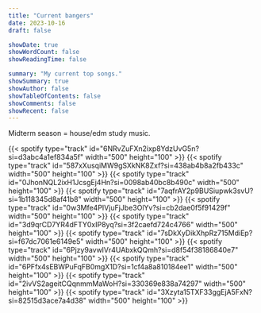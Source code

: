 ```yaml
---
title: "Current bangers"
date: 2023-10-16
draft: false

showDate: true
showWordCount: false
showReadingTime: false

summary: "My current top songs."
showSummary: true
showAuthor: false
showTableOfContents: false
showComments: false
showRecent: false
---
```

Midterm season = house/edm study music.

<!-- leave me like this-->{{< spotify type="track" id="6NRvZuFXn2ixp8YdzUvG5n?si=d3abc4a1ef834a5f" width="500" height="100" >}} 
<!--what a life-->{{< spotify type="track" id="587xXusqiMW9gSXkNK8Zxf?si=438ab4b8a2fb433c" width="500" height="100" >}} 
<!-- war-->{{< spotify type="track" id="0JhonNQL2ixH1JcsgEj4Hn?si=0098ab40bc8b490c" width="500" height="100" >}} 
<!-- fps-->{{< spotify type="track" id="7aqfrAY2p9BUSiupwk3svU?si=1b118345d8af41b8" width="500" height="100" >}} 
<!-- 8am in charlotte-->{{< spotify type="track" id="0w3Mfe4PIVjuFjJbe3OlYv?si=cb2dae0f5f91429f" width="500" height="100" >}} 
<!-- blessing in disguise-->{{< spotify type="track" id="3d9qrCD7YR4dFTY0xIP8yq?si=3f2caefd724c4766" width="500" height="100" >}} 
<!-- puppet show-->{{< spotify type="track" id="7sDkXyDikXhpRz715MdiEp?si=f67dc7061e6149e5" width="500" height="100" >}} 
<!-- new dance-->{{< spotify type="track" id="6Pjzy9avwlVr4UAbxkQQmh?si=d8f54f38186840e7" width="500" height="100" >}} 
<!-- glassy-->{{< spotify type="track" id="6PFfx4sEBWPuFqFB0mgX1D?si=1cf4a8a810184ee1" width="500" height="100" >}} 
<!-- girls capitalism-->{{< spotify type="track" id="2ivVS2ageitCQqnmmMaWoH?si=330369e838a74297" width="500" height="100" >}} 
<!-- glitch-->{{< spotify type="track" id="3Xzyta15TXF33ggEjA5FxN?si=82515d3ace7a4d38" width="500" height="100" >}} 